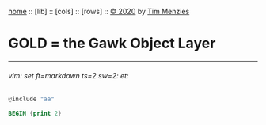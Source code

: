 [home](http://github.com/timm/gold/README.me) ::
[lib] ::
[cols] ::
[rows] ::
[&copy; 2020](http://github.com/timm/gold/LICENSE.md) by [Tim Menzies](http://menzies.us)   
# GOLD = the Gawk Object Layer
----- 

###### vim: set ft=markdown ts=2 sw=2:  et: 

```awk
@include "aa"

BEGIN {print 2}
```
